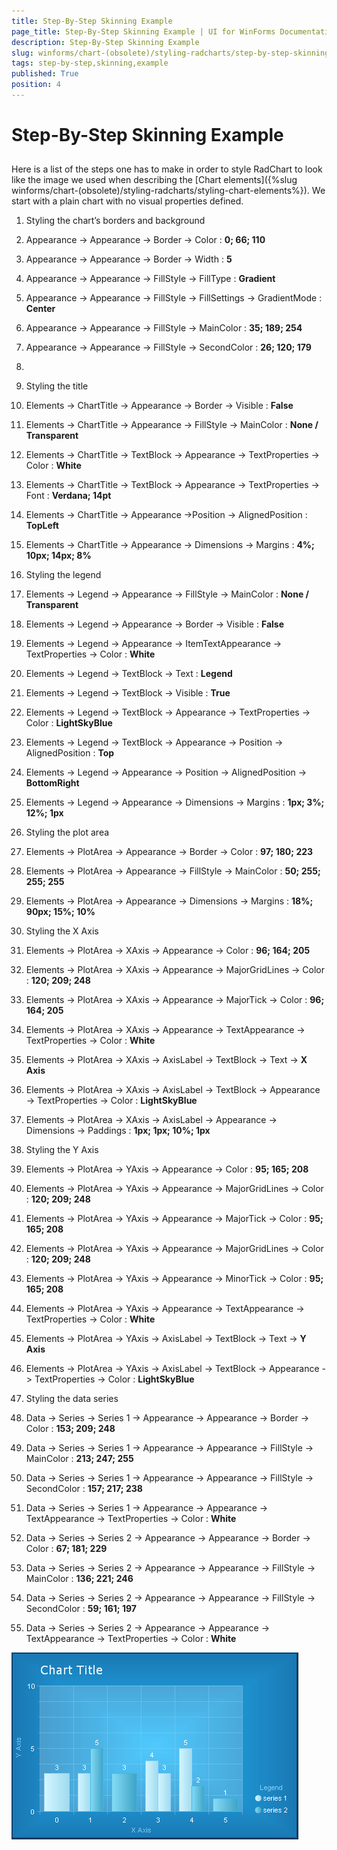 ```yaml
---
title: Step-By-Step Skinning Example
page_title: Step-By-Step Skinning Example | UI for WinForms Documentation
description: Step-By-Step Skinning Example
slug: winforms/chart-(obsolete)/styling-radcharts/step-by-step-skinning-example
tags: step-by-step,skinning,example
published: True
position: 4
---
```


# Step-By-Step Skinning Example



## 

Here is a list of the steps one has to make in order to style RadChart to look like the image we used when describing the [Chart elements]({%slug winforms/chart-(obsolete)/styling-radcharts/styling-chart-elements%}). We start with a plain chart with no visual properties defined.



1. Styling the chart’s borders and background 


1. Appearance -> Appearance -> Border -> Color : __0; 66; 110__

1. Appearance -> Appearance -> Border -> Width : __5__

1. Appearance -> Appearance -> FillStyle -> FillType : __Gradient__

1. Appearance -> Appearance -> FillStyle -> FillSettings -> GradientMode : __Center__

1. Appearance -> Appearance -> FillStyle -> MainColor : __35; 189; 254__

1. Appearance -> Appearance -> FillStyle -> SecondColor : __26; 120; 179__

1.   

1. Styling the title 


1. Elements -> ChartTitle -> Appearance -> Border -> Visible : __False__

1. Elements -> ChartTitle -> Appearance -> FillStyle -> MainColor : __None / Transparent__

1. Elements -> ChartTitle -> TextBlock -> Appearance -> TextProperties -> Color : __White__

1. Elements -> ChartTitle -> TextBlock -> Appearance -> TextProperties -> Font : __Verdana; 14pt__

1. Elements -> ChartTitle -> Appearance ->Position -> AlignedPosition : __TopLeft__

1. Elements -> ChartTitle -> Appearance -> Dimensions -> Margins : __4%; 10px; 14px; 8%__

1. Styling the legend 


1. Elements -> Legend -> Appearance -> FillStyle -> MainColor : __None / Transparent__

1. Elements -> Legend -> Appearance -> Border -> Visible : __False__

1. Elements -> Legend -> Appearance -> ItemTextAppearance -> TextProperties -> Color : __White__

1. Elements -> Legend -> TextBlock -> Text : __Legend__

1. Elements -> Legend -> TextBlock -> Visible : __True__

1. Elements -> Legend -> TextBlock -> Appearance -> TextProperties -> Color : __LightSkyBlue__

1. Elements -> Legend -> TextBlock -> Appearance -> Position -> AlignedPosition : __Top__

1. Elements -> Legend -> Appearance -> Position -> AlignedPosition -> __BottomRight__

1. Elements -> Legend -> Appearance -> Dimensions -> Margins : __1px; 3%; 12%; 1px__

1. Styling the plot area 


1. Elements -> PlotArea -> Appearance -> Border -> Color : __97; 180; 223__

1. Elements -> PlotArea -> Appearance -> FillStyle -> MainColor : __50; 255; 255; 255__

1. Elements -> PlotArea -> Appearance -> Dimensions -> Margins : __18%; 90px; 15%; 10%__

1. Styling the X Axis 


1. Elements -> PlotArea -> XAxis -> Appearance -> Color : __96; 164; 205__

1. Elements -> PlotArea -> XAxis -> Appearance -> MajorGridLines -> Color : __120; 209; 248__

1. Elements -> PlotArea -> XAxis -> Appearance -> MajorTick -> Color : __96; 164; 205__

1. Elements -> PlotArea -> XAxis -> Appearance -> TextAppearance -> TextProperties -> Color : __White__

1. Elements -> PlotArea -> XAxis -> AxisLabel -> TextBlock -> Text -> __X Axis__

1. Elements -> PlotArea -> XAxis -> AxisLabel -> TextBlock -> Appearance -> TextProperties -> Color : __LightSkyBlue__

1. Elements -> PlotArea -> XAxis -> AxisLabel -> Appearance -> Dimensions -> Paddings : __1px; 1px; 10%; 1px__

1. Styling the Y Axis 


1. Elements -> PlotArea -> YAxis -> Appearance -> Color : __95; 165; 208__

1. Elements -> PlotArea -> YAxis -> Appearance -> MajorGridLines -> Color : __120; 209; 248__

1. Elements -> PlotArea -> YAxis -> Appearance -> MajorTick -> Color : __95; 165; 208__

1. Elements -> PlotArea -> YAxis -> Appearance -> MajorGridLines -> Color : __120; 209; 248__

1. Elements -> PlotArea -> YAxis -> Appearance -> MinorTick -> Color : __95; 165; 208__

1. Elements -> PlotArea -> YAxis -> Appearance -> TextAppearance -> TextProperties -> Color : __White__

1. Elements -> PlotArea -> YAxis -> AxisLabel -> TextBlock -> Text -> __Y Axis__

1. Elements -> PlotArea -> YAxis -> AxisLabel -> TextBlock -> Appearance -> TextProperties -> Color : __LightSkyBlue__

1. Styling the data series 


1. Data -> Series -> Series 1 -> Appearance -> Appearance -> Border -> Color : __153; 209; 248__

1. Data -> Series -> Series 1 -> Appearance -> Appearance -> FillStyle -> MainColor : __213; 247; 255__

1. Data -> Series -> Series 1 -> Appearance -> Appearance -> FillStyle -> SecondColor : __157; 217; 238__

1. Data -> Series -> Series 1 -> Appearance -> Appearance -> TextAppearance -> TextProperties -> Color : __White__

1. Data -> Series -> Series 2 -> Appearance -> Appearance -> Border -> Color : __67; 181; 229__

1. Data -> Series -> Series 2 -> Appearance -> Appearance -> FillStyle -> MainColor : __136; 221; 246__

1. Data -> Series -> Series 2 -> Appearance -> Appearance -> FillStyle -> SecondColor : __59; 161; 197__

1. Data -> Series -> Series 2 -> Appearance -> Appearance -> TextAppearance -> TextProperties -> Color : __White__

![chart-styling-radcharts-step-by-step-skinning-example 001](images/chart-styling-radcharts-step-by-step-skinning-example001.png)
